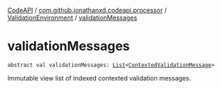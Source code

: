 [CodeAPI](../../index.md) / [com.github.jonathanxd.codeapi.processor](../index.md) / [ValidationEnvironment](index.md) / [validationMessages](.)

# validationMessages

`abstract val validationMessages: `[`List`](https://kotlinlang.org/api/latest/jvm/stdlib/kotlin.collections/-list/index.html)`<`[`ContextedValidationMessage`](../-contexted-validation-message/index.md)`>`

Immutable view list of indexed contexted validation messages.

